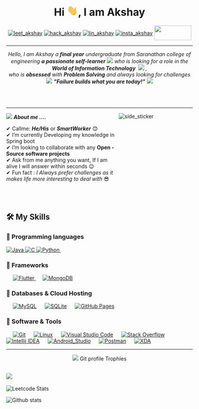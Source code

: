 <h1 align="center">Hi <img src="https://raw.githubusercontent.com/Trevor-akshay/Trevor-akshay/main/hi.gif" width="30px">, I am Akshay </h1>

<p align="center">
 <a href="https://leetcode.com/Trevor-akshay/" target="blank"><img align="center" src="https://img.shields.io/badge/LeetCode-000000?style=for-the-badge&logo=LeetCode&logoColor=#d16c06" alt="leet_akshay" height="40" width="100" /></a>
<a href="https://www.hackerrank.com/trevorakshay" target="blank"><img align="center" src="https://img.shields.io/badge/-Hackerrank-2EC866?style=for-the-badge&logo=HackerRank&logoColor=white" alt="hack_akshay" height="40" width="100" /></a>
<a href="https://www.linkedin.com/in/akshay-s-7463411b4/" target="blank"><img align="center" src="https://img.shields.io/badge/LinkedIn-0077B5?style=for-the-badge&logo=linkedin&logoColor=white" alt="lin_akshay" height="40" width="100" /></a>  
<a href="https://www.instagram.com/trevor__akshay/" target="blank"><img align="center" src="https://img.shields.io/badge/Instagram-E4405F?style=for-the-badge&logo=instagram&logoColor=white" alt="insta_akshay" height="40" width="100" /></a>
 <a href = "mailto: trevorakshay@gmail.com"><img align="center" src="https://img.shields.io/badge/Gmail-D14836?style=for-the-badge&logo=gmail&logoColor=white" height="40" width="100" /></a>
</p>

<hr>

<p align="center">
  <em>
    Hello, I am Akshay a <b>final year</b> undergraduate from Saranathan college of engineering
    <b>a passionate self-learner</b> <img src="https://github.com/TheDudeThatCode/TheDudeThatCode/blob/master/Assets/Developer.gif" width="30px"> who is looking for a role in the <b>World of Information Technology </b>&nbsp;<img src="https://github.com/TheDudeThatCode/TheDudeThatCode/blob/master/Assets/Designer.gif" width="36px">&nbsp,<br>who is <b>obsessed</b>
    with <b>Problem Solving</b> and always looking for challenges 
  </em> 
  <br>
  <img src="https://media.giphy.com/media/gH3LO09IOiZIqePwv9/giphy.gif" width="50" /> <b><i align="center">"Failure builds what you are today!”</i></b> <img src="https://media.giphy.com/media/qjqUcgIyRjsl2/giphy.gif" width="50" />
</p>


<br><br>

<hr>
<img align="right" width=200px height=200px alt="side_sticker" src="https://media.giphy.com/media/TEnXkcsHrP4YedChhA/giphy.gif" />

<img src="https://media.giphy.com/media/iY8CRBdQXODJSCERIr/giphy.gif" width="30px">&nbsp;***About me ....***

✔ Callme: ***He/His*** or ***SmartWorker*** 😊 <br>
✔ I’m currently Developing my knowledge in Spring boot<br>
✔ I’m looking to collaborate with any **Open - Source software projects**<br>
✔ Ask from me anything you want, If I am alive I will answer within seconds 😉<br>
✔ Fun fact : *I Always prefer challenges as it makes life more interesting to deal with* 😎<br><br><br><br>
 
 
 ## 🛠️ My Skills

### 📌 Programming languages

<p align="left"> 
  <a href="https://www.java.com/en/">
    <img alt="Java" src="https://img.shields.io/badge/Java-ED8B00?style=for-the-badge&logo=java&logoColor=white"/>
  </a>
 
 <a href="https://python.org/">
    <img alt="C" src="https://img.shields.io/badge/c-%2300599C.svg?style=for-the-badge&logo=c&logoColor=white"/>
  </a>
 
<a href="https://python.org/">
    <img alt="Python" src="https://img.shields.io/badge/Python-FFD43B?style=for-the-badge&logo=python&logoColor=darkgreen"/>
  </a>
  &emsp;



</p>

### 📌 Frameworks
<p align="left"> 
&emsp;
  <a href="https://springdoc.org/" target="_blank"> 
     <img alt="Flutter" src="https://img.shields.io/badge/Spring-6DB33F?style=for-the-badge&logo=spring&logoColor=white">
   </a>
  &emsp; 
  <a href="https://www.mongodb.com/" target="_blank"> 
   <img alt="MongoDB" src="https://img.shields.io/badge/MongoDB-4EA94B?style=for-the-badge&logo=mongodb&logoColor=white">
  </a>   
</p>

### 📌 Databases & Cloud Hosting
<p align="left">
  &emsp;
    <a href="https://www.mysql.com/"><img alt="MySQL" src="https://img.shields.io/badge/MySQL-00000F?style=for-the-badge&logo=mysql&logoColor=white"></a>
  &emsp;
    <a href="https://www.sqlite.org/"><img alt="SQLite" src ="https://img.shields.io/badge/SQLite-07405E?style=for-the-badge&logo=sqlite&logoColor=white"/></a>
  &emsp;
    <a href="https://www.github.com"><img alt="GitHub Pages" src="https://img.shields.io/badge/GitHub-100000?style=for-the-badge&logo=github&logoColor=white"></a>
 </p>

 ### 📌 Software & Tools
 
<p>
  &emsp;
    <a href="#"><img alt="Git" src="https://img.shields.io/badge/Git-F05032?style=for-the-badge&logo=git&logoColor=white"></a>
  &emsp;
    <a href="#"><img alt="Linux" src="https://img.shields.io/badge/Linux-FCC624?style=for-the-badge&logo=linux&logoColor=black"></a>
  &emsp;
    <a href="#"><img alt="Visual Studio Code" src="https://img.shields.io/badge/Visual_Studio_Code-0078D4?style=for-the-badge&logo=visual%20studio%20code&logoColor=white"></a>
  &emsp;
    <a href="#"><img alt="Stack Overflow" src="https://img.shields.io/badge/Stack_Overflow-FE7A16?style=for-the-badge&logo=stack-overflow&logoColor=white"></a>
   &emsp;
    <a href="#"><img alt="Intellij IDEA" src="https://img.shields.io/badge/IntelliJIDEA-000000.svg?style=for-the-badge&logo=intellij-idea&logoColor=white"></a>
 &emsp;
    <a href="#"><img alt="Android_Studio" src="https://img.shields.io/badge/Android%20Studio-3DDC84.svg?style=for-the-badge&logo=android-studio&logoColor=white"></a>
    &emsp;
    <a href="#"><img alt="Postman" src="https://img.shields.io/badge/Postman-FF6C37?style=for-the-badge&logo=Postman&logoColor=white"></a>
  &emsp;
    <a href="#"><img alt="XDA" src="https://img.shields.io/badge/XDA_Developers-F59812?style=for-the-badge&logo=xda-developers&logoColor=white"></a>
    
</p>

<hr>

<p align="center"><img src="https://media.giphy.com/media/QaMcXSekUWx7aogAUr/giphy.gif" width="30" />&nbsp;Git profile Trophies</p><br>
<img src="https://github-profile-trophy.vercel.app/?username=Ahmad-shaikh575&theme=gruvbox" />


<br/>


![Leetcode Stats](https://leetcode.card.workers.dev/?username=Trevor-akshay&style=dark)


![Github stats](https://github-readme-stats.vercel.app/api?username=Trevor-akshay)




